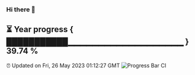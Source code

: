 ### Hi there 👋
⏳ Year progress { ███████████▁▁▁▁▁▁▁▁▁▁▁▁▁▁▁▁▁▁▁ } 39.74 %
---
⏰ Updated on Fri, 26 May 2023 01:12:27 GMT
![Progress Bar CI](https://github.com/liununu/liununu/workflows/Progress%20Bar%20CI/badge.svg)

